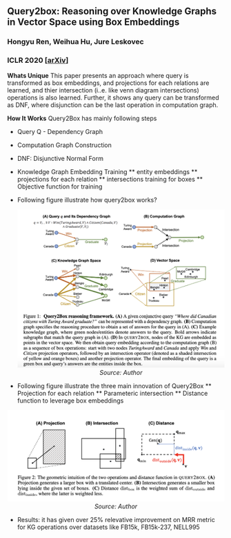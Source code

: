 ## Query2box: Reasoning over Knowledge Graphs in Vector Space using Box Embeddings
### Hongyu Ren, Weihua Hu, Jure Leskovec
### ICLR 2020 [[arXiv](https://arxiv.org/pdf/2002.05969.pdf)]

**Whats Unique**
This paper presents an approach where query is transformed as box embeddings, and projections for each relations are learned, and thier intersection (i..e. like venn diagram intersections) operations is also learned. Further, it shows any query can be transformed as DNF, where disjunction can be the last operation in computation graph.

**How It Works**
Query2Box has mainly following steps
* Query Q - Dependency Graph
* Computation Graph Construction
* DNF: Disjunctive Normal Form
* Knowledge Graph Embedding Training
** entity embeddings
** projections for each relation
** intersections training for boxes
** Objective function for training

* Following figure illustrate how query2box works?
    <p align="center">  
    <img width=600 src="images/query2box_illustration.png">
    <em>Source: Author</em>
    </p>

* Following figure illustrate the three main innovation of Query2Box
** Projection for each relation
** Parameteric intersection
** Distance function to leverage box embeddings
<p align="center">  
    <img width=600 src="images/query2box_operations.png">
    <em>Source: Author</em>
    </p>

* Results: it has given over 25% relevative improvement on MRR metric for KG operations over datasets like FB15k, FB15k-237, NELL995
